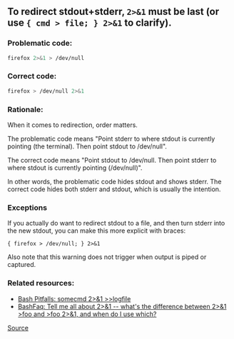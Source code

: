 ## To redirect stdout+stderr, `2>&1` must be last (or use `{ cmd > file; } 2>&1` to clarify).

### Problematic code:

```sh
firefox 2>&1 > /dev/null
```

### Correct code:

```sh
firefox > /dev/null 2>&1
```

### Rationale:

When it comes to redirection, order matters.

The problematic code means "Point stderr to where stdout is currently pointing (the terminal). Then point stdout to /dev/null".

The correct code means "Point stdout to /dev/null. Then point stderr to where stdout is currently pointing (/dev/null)".

In other words, the problematic code hides stdout and shows stderr. The correct code hides both stderr and stdout, which is usually the intention.

### Exceptions

If you actually do want to redirect stdout to a file, and then turn stderr into the new stdout, you can make this more explicit with braces:

    { firefox > /dev/null; } 2>&1

Also note that this warning does not trigger when output is piped or captured.

### Related resources:

* [Bash Pitfalls: somecmd 2>&1 >>logfile](https://mywiki.wooledge.org/BashPitfalls#pf43)
* [BashFaq: Tell me all about 2>&1 -- what's the difference between 2>&1 >foo and >foo 2>&1, and when do I use which?](https://mywiki.wooledge.org/BashFAQ/055)

[Source](https://github.com/koalaman/shellcheck/wiki/SC2069)

